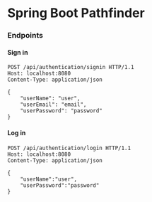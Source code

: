 # Spring Boot Pathfinder

### Endpoints

#### Sign in

	POST /api/authentication/signin HTTP/1.1
	Host: localhost:8080
	Content-Type: application/json

	{
		"userName": "user",
		"userEmail": "email",
		"userPassword": "password"
	}

#### Log in

	POST /api/authentication/login HTTP/1.1
	Host: localhost:8080
	Content-Type: application/json

	{
		"userName":"user",
		"userPassword":"password"
	}

